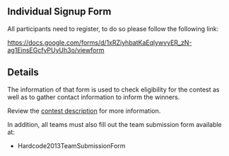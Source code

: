 ## Individual Signup Form ##
All participants need to register, to do so please follow the following link:

https://docs.google.com/forms/d/1xRZiyhbatKaEqlywvyER_zN-ag1EinsEGcfyPUyUh3o/viewform

## Details ##
The information of that form is used to check eligibility for the contest as well as to gather contact information to inform the winners.

Review the [contest description](Hardcode2013ContestDescription.md) for more information.

In addition, all teams must also fill out the team submission form available at:
  * Hardcode2013TeamSubmissionForm